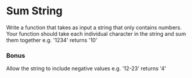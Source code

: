 # Sum String
Write a function that takes as input a string that only contains numbers. Your function should take each individual character in the string and sum them together e.g. '1234' returns '10'

### Bonus
Allow the string to include negative values e.g. '12-23' returns '4'
